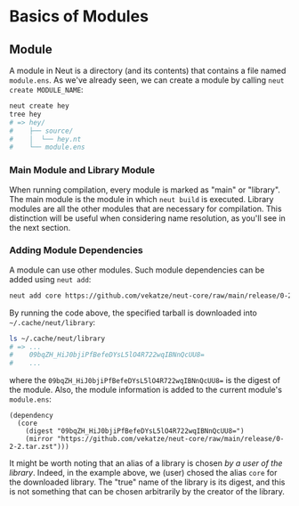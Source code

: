# Basics of Modules

## Module

A module in Neut is a directory (and its contents) that contains a file named `module.ens`. As we've already seen, we can create a module by calling `neut create MODULE_NAME`:

```sh
neut create hey
tree hey
# => hey/
#    ├── source/
#    │  └── hey.nt
#    └── module.ens
```

### Main Module and Library Module

When running compilation, every module is marked as "main" or "library". The main module is the module in which `neut build` is executed. Library modules are all the other modules that are necessary for compilation. This distinction will be useful when considering name resolution, as you'll see in the next section.

### Adding Module Dependencies

A module can use other modules. Such module dependencies can be added using `neut add`:

```sh
neut add core https://github.com/vekatze/neut-core/raw/main/release/0-2-2.tar.zst
```

By running the code above, the specified tarball is downloaded into `~/.cache/neut/library`:

```sh
ls ~/.cache/neut/library
# => ...
#    09bqZH_HiJ0bjiPfBefeDYsL5lO4R722wqIBNnQcUU8=
#    ...
```

where the `09bqZH_HiJ0bjiPfBefeDYsL5lO4R722wqIBNnQcUU8=` is the digest of the module. Also, the module information is added to the current module's `module.ens`:

```ens
(dependency
  (core
    (digest "09bqZH_HiJ0bjiPfBefeDYsL5lO4R722wqIBNnQcUU8=")
    (mirror "https://github.com/vekatze/neut-core/raw/main/release/0-2-2.tar.zst")))
```

It might be worth noting that an alias of a library is chosen *by a user of the library*. Indeed, in the example above, we (user) chosed the alias `core` for the downloaded library. The "true" name of the library is its digest, and this is not something that can be chosen arbitrarily by the creator of the library.

